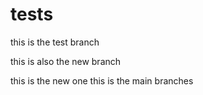 # tests

this is the test branch

this is also the new branch

this is the new one 
this is the main branches

